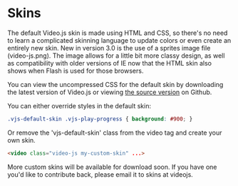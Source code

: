 Skins
=====

The default Video.js skin is made using HTML and CSS, so there's no need to learn a complicated skinning language to update colors or even create an entirely new skin. New in version 3.0 is the use of a sprites image file (video-js.png). The image allows for a little bit more classy design, as well as compatibility with older versions of IE now that the HTML skin also shows when Flash is used for those browsers.

You can view the uncompressed CSS for the default skin by downloading the latest version of Video.js or viewing [the source version](https://github.com/zencoder/video-js/blob/master/design/video-js.css) on Github.

You can either override styles in the default skin:

```css
.vjs-default-skin .vjs-play-progress { background: #900; }
```

Or remove the 'vjs-default-skin' class from the video tag and create your own skin.

```html
<video class="video-js my-custom-skin" ...>
```

More custom skins will be available for download soon. If you have one you'd like to contribute back, please email it to skins at videojs.

